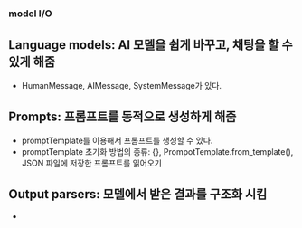 ### model I/O

## Language models: AI 모델을 쉽게 바꾸고, 채팅을 할 수 있게 해줌

- HumanMessage, AIMessage, SystemMessage가 있다.

## Prompts: 프롬프트를 동적으로 생성하게 해줌

- promptTemplate를 이용해서 프롬프트를 생성할 수 있다.
- promptTemplate 초기화 방법의 종류: {}, PrompotTemplate.from_template(), JSON 파일에 저장한 프롬프트를 읽어오기

## Output parsers: 모델에서 받은 결과를 구조화 시킴

-
